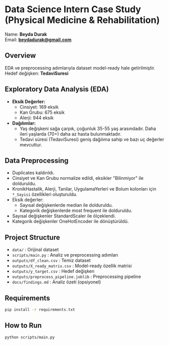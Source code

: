 # Data Science Intern Case Study (Physical Medicine & Rehabilitation)

Name: **Beyda Durak**  
Email: **beydadurak@gmail.com** 

## Overview
EDA ve preprocessing adımlarıyla dataset model-ready hale getirilmiştir.
Hedef değişken: **TedaviSuresi**

## Exploratory Data Analysis (EDA)
- **Eksik Değerler:**  
  - Cinsiyet: 169 eksik  
  - Kan Grubu: 675 eksik  
  - Alerji: 944 eksik  
- **Dağılımlar:**  
  - Yaş değişkeni sağa çarpık, çoğunluk 35-55 yaş arasındadır. 
    Daha ileri yaşlarda (70+) daha az hasta bulunmaktadır.
  - Tedavi süresi (TedaviSuresi) geniş dağılıma sahip ve bazı uç değerler mevcuttur.
## Data Preprocessing
- Duplicates kaldırıldı.  
- Cinsiyet ve Kan Grubu normalize edildi, eksikler "Bilinmiyor" ile dolduruldu.  
- KronikHastalik, Alerji, Tanilar, UygulamaYerleri ve Bolum kolonları için `*_Sayisi` özellikleri oluşturuldu.  
- Eksik değerler:
  - Sayısal değişkenlerde median ile dolduruldu.  
  - Kategorik değişkenlerde most frequent ile dolduruldu.  
- Sayısal değişkenler StandardScaler ile ölçeklendi.  
- Kategorik değişkenler OneHotEncoder ile dönüştürüldü. 

## Project Structure
- `data/` : Orijinal dataset
- `scripts/main.py` : Analiz ve preprocessing adımları
- `outputs/df_clean.csv` : Temiz dataset
- `outputs/X_ready_matrix.csv` : Model-ready özellik matrisi
- `outputs/y_target.csv` : Hedef değişken
- `outputs/preprocess_pipeline.joblib` : Preprocessing pipeline
- `docs/findings.md` : Analiz özeti (opsiyonel)

## Requirements
```bash
pip install -r requirements.txt
```

## How to Run
```bash
python scripts/main.py
```